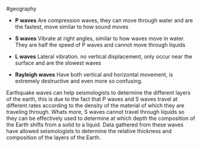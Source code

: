 #geography
- **P waves**
    Are compression waves, they can move through water and are the fastest, move similar to how sound moves

- **S waves**
    Vibrate at right angles, similar to how waves move in water. They are half the speed of P waves and cannot move through liquids

- **L waves**
    Lateral vibration. no vertical displacement, only occur near the surface and are the slowest waves

- **Rayleigh waves**
    Have both vertical and horizontal movement, is extremely destructive and even more so confusing.

Earthquake waves can help seismologists to determine the different layers of the earth, this is due to the fact that P waves and S waves travel at different rates according to the density of the material of which they are traveling through. Whats more, S waves cannot travel through liquids so they can be effectively used to determine at which depth the composition of the Earth shifts from a solid to a liquid. Data gathered from these waves have allowed seismologists to determine the relative thickness and composition of the layers of the Earth.